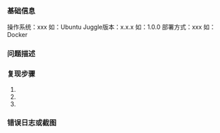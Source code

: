 ### 基础信息
操作系统：xxx         如：Ubuntu
Juggle版本：x.x.x    如：1.0.0
部署方式：xxx         如：Docker

### 问题描述


### 复现步骤
1.
2.
3.

### 错误日志或截图
